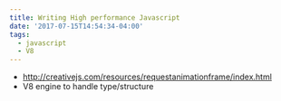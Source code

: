 ```yaml
---
title: Writing High performance Javascript
date: '2017-07-15T14:54:34-04:00'
tags:
  - javascript
  - V8
---
```

* http://creativejs.com/resources/requestanimationframe/index.html
* V8 engine to handle type/structure


